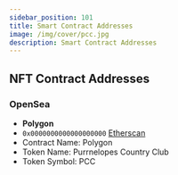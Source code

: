 ```yaml
---
sidebar_position: 101
title: Smart Contract Addresses
image: /img/cover/pcc.jpg
description: Smart Contract Addresses
---
```


## NFT Contract Addresses

### OpenSea

- **Polygon**
- `0x0000000000000000000` [Etherscan](https://etherscan.io/address/0x0000000000000000000)
- Contract Name: Polygon
- Token Name: Purrnelopes Country Club
- Token Symbol: PCC
